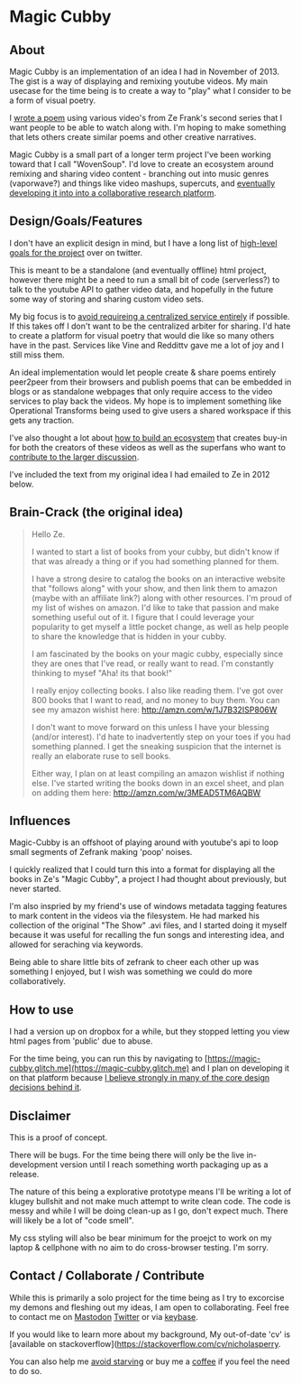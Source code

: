 # Magic Cubby

## About
Magic Cubby is an implementation of an idea I had in November of 2013. The gist is a way of displaying and remixing youtube videos. My main usecase for the time being is to create a way to "play" what I consider to be a form of visual poetry.

I [wrote a poem](https://gist.github.com/ultimape/20987a72c8107f965b63) using various video's from Ze Frank's second series that I want people to be able to watch along with. I'm hoping to make something that lets others create similar poems and other creative narratives.

Magic Cubby is a small part of a longer term project I've been working toward that I call "WovenSoup". I'd love to create an ecosystem around remixing and sharing video content - branching out into music genres (vaporwave?) and things like video mashups, supercuts, and [eventually developing it into into a collaborative research platform](https://twitter.com/ultimape/status/803584705882886144).


## Design/Goals/Features
I don't have an explicit design in mind, but I have a long list of [high-level goals for the project](https://twitter.com/ultimape/status/792854975802142720) over on twitter.

This is meant to be a standalone (and eventually offline) html project, however there might be a need to run a small bit of code (serverless?) to talk to the youtube API to gather video data, and hopefully in the future some way of storing and sharing custom video sets.

My big focus is to [avoid requireing a centralized service entirely](https://twitter.com/ultimape/status/796112771096186886) if possible. If this takes off I don't want to be the centralized arbiter for sharing. I'd hate to create a platform for visual poetry that would die like so many others have in the past. Services like Vine and Reddittv gave me a lot of joy and I still miss them.

An ideal implementation would let people create & share poems entirely peer2peer from their browsers and publish poems that can be embedded in blogs or as standalone webpages that only require access to the video services to play back the videos. My hope is to implement something like Operational Transforms being used to give users a shared workspace if this gets any traction.

I've also thought a lot about [how to build an ecosystem](https://twitter.com/ultimape/status/792976533698797568) that creates buy-in for both the creators of these videos as well as the superfans who want to [contribute to the larger discussion](https://twitter.com/ultimape/status/799399664369991680). 

I've included the text from my original idea I had emailed to Ze in 2012 below.


## Brain-Crack (the original idea)
>Hello Ze.
>
>I wanted to start a list of books from your cubby, but didn't know if that was already a thing or if you had something planned for them.
>
>I have a strong desire to catalog the books on an interactive website that "follows along" with your show, and then link them to amazon (maybe with an affiliate link?) along with other resources. I'm proud of my list of wishes on amazon. I'd like to take that passion and make something useful out of it. I figure that I could leverage your popularity to get myself a little pocket change, as well as help people to share the knowledge that is hidden in your cubby.
>
>I am fascinated by the books on your magic cubby, especially since they are ones that I've read, or really want to read. I'm constantly thinking to mysef "Aha! its that book!"
>
>I really enjoy collecting books. I also like reading them. I've got over 800 books that I want to read, and no money to buy them. You can see my amazon wishist here: http://amzn.com/w/1J7B32ISP806W
>
>I don't want to move forward on this unless I have your blessing (and/or interest). I'd hate to inadvertently step on your toes if you had something planned. I get the sneaking suspicion that the internet is really an elaborate ruse to sell books.
>
>Either way, I plan on at least compiling an amazon wishlist if nothing else. I've started writing the books down in an excel sheet, and plan on adding them here:  http://amzn.com/w/3MEAD5TM6AQBW


## Influences
Magic-Cubby is an offshoot of playing around with youtube's api to loop small segments of Zefrank making 'poop' noises.

I quickly realized that I could turn this into a format for displaying all the books in Ze's "Magic Cubby", a project I had thought about previously, but never started.

I'm also inspried by my friend's use of windows metadata tagging features to mark content in the videos via the filesystem. He had marked his collection of the original "The Show" .avi files, and I started doing it myself because it was useful for recalling the fun songs and interesting idea, and allowed for seraching via keywords.

Being able to share little bits of zefrank to cheer each other up was something I enjoyed, but I wish was something we could do more collaboratively.


## How to use
I had a version up on dropbox for a while, but they stopped letting you view html pages from 'public' due to abuse.

For the time being, you can run this by navigating to [https://magic-cubby.glitch.me](https://magic-cubby.glitch.me) and I plan on developing it on that platform because [I believe strongly in many of the core design decisions behind it](https://twitter.com/ultimape/status/842053413605117952).

## Disclaimer
This is a proof of concept.

There will be bugs. For the time being there will only be the live in-development version until I reach something worth packaging up as a release.

The nature of this being a explorative prototype means I'll be writing a lot of klugey bullshit and not make much attempt to write clean code. The code is messy and while I will be doing clean-up as I go, don't expect much. There will likely be a lot of "code smell".

My css styling will also be bear minimum for the proejct to work on my laptop & cellphone with no aim to do cross-browser testing. I'm sorry.


## Contact / Collaborate / Contribute
While this is primarily a solo project for the time being as I try to excorcise my demons and fleshing out my ideas, I am open to collaborating. Feel free to contact me on [Mastodon](https://mastodon.social/@ultimape) [Twitter](twitter.com/ultimape) or via [keybase](https://keybase.io/ultimape).

If you would like to learn more about my background, My out-of-date 'cv' is [available on stackoverflow](https://stackoverflow.com/cv/nicholasperry. 

You can also help me [avoid starving](https://www.patreon.com/ultimape) or buy me a [coffee](https://www.paypal.me/) if you feel the need to do so.